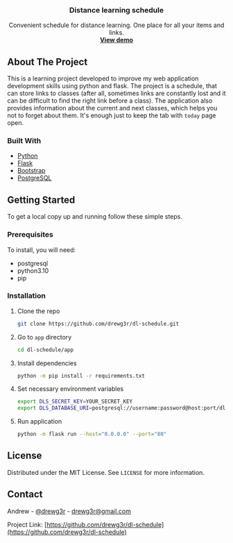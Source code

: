 <div id="top"></div>


<br />
<div align="center">
  <a href="https://github.com/drewg3r/dl-schedule"></a>

<h3 align="center">Distance learning schedule</h3>

  <p align="center">
    Convenient schedule for distance learning. One place for all your items and links.
    <br />
    <a href=""><strong>View demo</strong></a>
    <br />
  </p>
</div>



<!-- ABOUT THE PROJECT -->
## About The Project

This is a learning project developed to improve my web application development
skills using python and flask. The project is a schedule, that can store links
to classes (after all, sometimes links are constantly lost and it can be
difficult to find the right link before a class). The application also provides
information about the current and next classes, which helps you not to forget
about them. It's enough just to keep the tab with `today` page open.

### Built With

* [Python](https://www.python.org/)
* [Flask](https://flask.palletsprojects.com/)
* [Bootstrap](https://getbootstrap.com/)
* [PostgreSQL](https://www.postgresql.org/)



<!-- GETTING STARTED -->
## Getting Started

To get a local copy up and running follow these simple steps.

### Prerequisites

To install, you will need:
* postgresql
* python3.10
* pip

### Installation

1. Clone the repo
   ```sh
   git clone https://github.com/drewg3r/dl-schedule.git
   ```
2. Go to `app` directory
   ```sh
   cd dl-schedule/app
   ```
3. Install dependencies
   ```sh
   python -m pip install -r requirements.txt
   ```
4. Set necessary environment variables
   ```sh
   export DLS_SECRET_KEY=YOUR_SECRET_KEY
   export DLS_DATABASE_URI=postgresql://username:password@host:port/dls
   ```
5. Run application
   ```sh
   python -m flask run --host="0.0.0.0" --port="80"
   ```


<!-- LICENSE -->
## License

Distributed under the MIT License. See `LICENSE` for more information.



<!-- CONTACT -->
## Contact

Andrew - [@drewg3r](t.me/drewg3r) - drewg3r@gmail.com

Project Link: [https://github.com/drewg3r/dl-schedule](https://github.com/drewg3r/dl-schedule)

